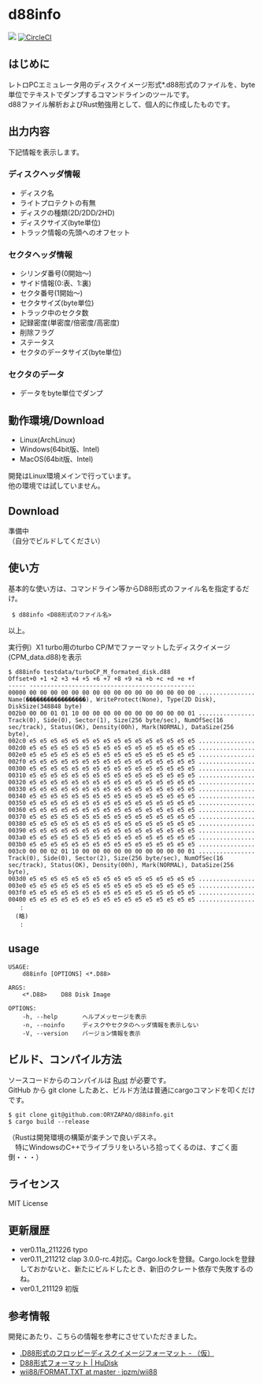 d88info
=======
![](https://github.com/ORYZAPAO/d88info/workflows/Rust/badge.svg)
[![CircleCI](https://circleci.com/gh/ORYZAPAO/d88info/tree/main.svg?style=svg)](https://circleci.com/gh/ORYZAPAO/d88info/tree/main)

はじめに
--------

レトロPCエミュレータ用のディスクイメージ形式*.d88形式のファイルを、byte単位でテキストでダンプするコマンドラインのツールです。  
d88ファイル解析およびRust勉強用として、個人的に作成したものです。  

出力内容
--------

下記情報を表示します。  
### ディスクヘッダ情報
  + ディスク名
  + ライトプロテクトの有無
  + ディスクの種類(2D/2DD/2HD)
  + ディスクサイズ(byte単位)
  + トラック情報の先頭へのオフセット
### セクタヘッダ情報
  + シリンダ番号(0開始〜)
  + サイド情報(0:表、1:裏) 
  + セクタ番号(1開始〜) 
  + セクタサイズ(byte単位)
  + トラック中のセクタ数
  + 記録密度(単密度/倍密度/高密度)
  + 削除フラグ
  + ステータス
  + セクタのデータサイズ(byte単位)
### セクタのデータ
  + データをbyte単位でダンプ  

動作環境/Download
------------
+ Linux(ArchLinux)
+ Windows(64bit版、Intel)
+ MacOS(64bit版、Intel)
  
開発はLinux環境メインで行っています。  
他の環境では試していません。

Download
------

準備中  
（自分でビルドしてください）


使い方
------

基本的な使い方は、コマンドライン等からD88形式のファイル名を指定するだけ。
```
 $ d88info <D88形式のファイル名>
```
以上。

実行例）X1 turbo用のturbo CP/Mでファーマットしたディスクイメージ(CPM_data.d88)を表示  
```
$ d88info testdata/turboCP_M_formated_disk.d88 
Offset+0 +1 +2 +3 +4 +5 +6 +7 +8 +9 +a +b +c +d +e +f                 
----- -----------------------------------------------                 
00000 00 00 00 00 00 00 00 00 00 00 00 00 00 00 00 00 ................ Name(�����������������), WriteProtect(None), Type(2D Disk), DiskSize(348848 byte)
002b0 00 00 01 01 10 00 00 00 00 00 00 00 00 00 00 01 ................ Track(0), Side(0), Sector(1), Size(256 byte/sec), NumOfSec(16 sec/track), Status(OK), Density(00h), Mark(NORMAL), DataSize(256 byte), 
002c0 e5 e5 e5 e5 e5 e5 e5 e5 e5 e5 e5 e5 e5 e5 e5 e5 ................ 
002d0 e5 e5 e5 e5 e5 e5 e5 e5 e5 e5 e5 e5 e5 e5 e5 e5 ................ 
002e0 e5 e5 e5 e5 e5 e5 e5 e5 e5 e5 e5 e5 e5 e5 e5 e5 ................ 
002f0 e5 e5 e5 e5 e5 e5 e5 e5 e5 e5 e5 e5 e5 e5 e5 e5 ................ 
00300 e5 e5 e5 e5 e5 e5 e5 e5 e5 e5 e5 e5 e5 e5 e5 e5 ................ 
00310 e5 e5 e5 e5 e5 e5 e5 e5 e5 e5 e5 e5 e5 e5 e5 e5 ................ 
00320 e5 e5 e5 e5 e5 e5 e5 e5 e5 e5 e5 e5 e5 e5 e5 e5 ................ 
00330 e5 e5 e5 e5 e5 e5 e5 e5 e5 e5 e5 e5 e5 e5 e5 e5 ................ 
00340 e5 e5 e5 e5 e5 e5 e5 e5 e5 e5 e5 e5 e5 e5 e5 e5 ................ 
00350 e5 e5 e5 e5 e5 e5 e5 e5 e5 e5 e5 e5 e5 e5 e5 e5 ................ 
00360 e5 e5 e5 e5 e5 e5 e5 e5 e5 e5 e5 e5 e5 e5 e5 e5 ................ 
00370 e5 e5 e5 e5 e5 e5 e5 e5 e5 e5 e5 e5 e5 e5 e5 e5 ................ 
00380 e5 e5 e5 e5 e5 e5 e5 e5 e5 e5 e5 e5 e5 e5 e5 e5 ................ 
00390 e5 e5 e5 e5 e5 e5 e5 e5 e5 e5 e5 e5 e5 e5 e5 e5 ................ 
003a0 e5 e5 e5 e5 e5 e5 e5 e5 e5 e5 e5 e5 e5 e5 e5 e5 ................ 
003b0 e5 e5 e5 e5 e5 e5 e5 e5 e5 e5 e5 e5 e5 e5 e5 e5 ................ 
003c0 00 00 02 01 10 00 00 00 00 00 00 00 00 00 00 01 ................ Track(0), Side(0), Sector(2), Size(256 byte/sec), NumOfSec(16 sec/track), Status(OK), Density(00h), Mark(NORMAL), DataSize(256 byte), 
003d0 e5 e5 e5 e5 e5 e5 e5 e5 e5 e5 e5 e5 e5 e5 e5 e5 ................ 
003e0 e5 e5 e5 e5 e5 e5 e5 e5 e5 e5 e5 e5 e5 e5 e5 e5 ................ 
003f0 e5 e5 e5 e5 e5 e5 e5 e5 e5 e5 e5 e5 e5 e5 e5 e5 ................ 
00400 e5 e5 e5 e5 e5 e5 e5 e5 e5 e5 e5 e5 e5 e5 e5 e5 ................ 
　　:
  (略)
　　:
```

## usage 
```
USAGE:
    d88info [OPTIONS] <*.D88>

ARGS:
    <*.D88>    D88 Disk Image

OPTIONS:
    -h, --help       ヘルプメッセージを表示
    -n, --noinfo     ディスクやセクタのヘッダ情報を表示しない
    -V, --version    バージョン情報を表示

```

ビルド、コンパイル方法
---------------------

ソースコードからのコンパイルは [Rust](https://www.rust-lang.org) が必要です。  
GitHub から git clone したあと、ビルド方法は普通にcargoコマンドを叩くだけです。  
```
$ git clone git@github.com:ORYZAPAO/d88info.git
$ cargo build --release
```
（Rustは開発環境の構築が楽チンで良いデスネ。  
　特にWindowsのC++でライブラリをいろいろ拾ってくるのは、すごく面倒・・・）


ライセンス
----------
 MIT License

更新履歴
----------
+ ver0.11a_211226  typo
+ ver0.11_211212  clap 3.0.0-rc.4対応。Cargo.lockを登録。Cargo.lockを登録しておかないと、新たにビルドしたとき、新旧のクレート依存で失敗するのね。
+ ver0.1_211129  初版


参考情報
---------------------

開発にあたり、こちらの情報を参考にさせていただきました。

+ [.D88形式のフロッピーディスクイメージフォーマット - （仮）](https://gra4.hatenadiary.jp/entry/20171108/1510096429)
+ [D88形式フォーマット | HuDisk](https://boukichi.github.io/HuDisk/DISK.html)
+ [wii88/FORMAT.TXT at master · jpzm/wii88](https://github.com/jpzm/wii88/blob/master/document/FORMAT.TXT)
